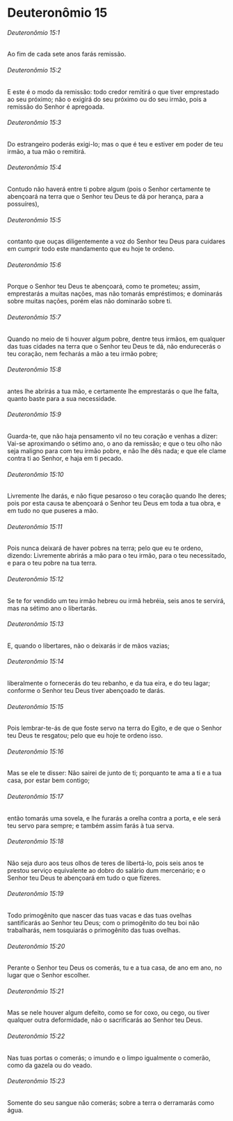 # Deuteronômio 15

###### Deuteronômio 15:1

Ao fim de cada sete anos farás remissão.

###### Deuteronômio 15:2

E este é o modo da remissão: todo credor remitirá o que tiver emprestado ao seu próximo; não o exigirá do seu próximo ou do seu irmão, pois a remissão do Senhor é apregoada.

###### Deuteronômio 15:3

Do estrangeiro poderás exigi-lo; mas o que é teu e estiver em poder de teu irmão, a tua mão o remitirá.

###### Deuteronômio 15:4

Contudo não haverá entre ti pobre algum (pois o Senhor certamente te abençoará na terra que o Senhor teu Deus te dá por herança, para a possuíres),

###### Deuteronômio 15:5

contanto que ouças diligentemente a voz do Senhor teu Deus para cuidares em cumprir todo este mandamento que eu hoje te ordeno.

###### Deuteronômio 15:6

Porque o Senhor teu Deus te abençoará, como te prometeu; assim, emprestarás a muitas nações, mas não tomarás empréstimos; e dominarás sobre muitas nações, porém elas não dominarão sobre ti.

###### Deuteronômio 15:7

Quando no meio de ti houver algum pobre, dentre teus irmãos, em qualquer das tuas cidades na terra que o Senhor teu Deus te dá, não endurecerás o teu coração, nem fecharás a mão a teu irmão pobre;

###### Deuteronômio 15:8

antes lhe abrirás a tua mão, e certamente lhe emprestarás o que lhe falta, quanto baste para a sua necessidade.

###### Deuteronômio 15:9

Guarda-te, que não haja pensamento vil no teu coração e venhas a dizer: Vai-se aproximando o sétimo ano, o ano da remissão; e que o teu olho não seja maligno para com teu irmão pobre, e não lhe dês nada; e que ele clame contra ti ao Senhor, e haja em ti pecado.

###### Deuteronômio 15:10

Livremente lhe darás, e não fique pesaroso o teu coração quando lhe deres; pois por esta causa te abençoará o Senhor teu Deus em toda a tua obra, e em tudo no que puseres a mão.

###### Deuteronômio 15:11

Pois nunca deixará de haver pobres na terra; pelo que eu te ordeno, dizendo: Livremente abrirás a mão para o teu irmão, para o teu necessitado, e para o teu pobre na tua terra.

###### Deuteronômio 15:12

Se te for vendido um teu irmão hebreu ou irmã hebréia, seis anos te servirá, mas na sétimo ano o libertarás.

###### Deuteronômio 15:13

E, quando o libertares, não o deixarás ir de mãos vazias;

###### Deuteronômio 15:14

liberalmente o fornecerás do teu rebanho, e da tua eira, e do teu lagar; conforme o Senhor teu Deus tiver abençoado te darás.

###### Deuteronômio 15:15

Pois lembrar-te-ás de que foste servo na terra do Egito, e de que o Senhor teu Deus te resgatou; pelo que eu hoje te ordeno isso.

###### Deuteronômio 15:16

Mas se ele te disser: Não sairei de junto de ti; porquanto te ama a ti e a tua casa, por estar bem contigo;

###### Deuteronômio 15:17

então tomarás uma sovela, e lhe furarás a orelha contra a porta, e ele será teu servo para sempre; e também assim farás à tua serva.

###### Deuteronômio 15:18

Não seja duro aos teus olhos de teres de libertá-lo, pois seis anos te prestou serviço equivalente ao dobro do salário dum mercenário; e o Senhor teu Deus te abençoará em tudo o que fizeres.

###### Deuteronômio 15:19

Todo primogênito que nascer das tuas vacas e das tuas ovelhas santificarás ao Senhor teu Deus; com o primogênito do teu boi não trabalharás, nem tosquiarás o primogênito das tuas ovelhas.

###### Deuteronômio 15:20

Perante o Senhor teu Deus os comerás, tu e a tua casa, de ano em ano, no lugar que o Senhor escolher.

###### Deuteronômio 15:21

Mas se nele houver algum defeito, como se for coxo, ou cego, ou tiver qualquer outra deformidade, não o sacrificarás ao Senhor teu Deus.

###### Deuteronômio 15:22

Nas tuas portas o comerás; o imundo e o limpo igualmente o comerão, como da gazela ou do veado.

###### Deuteronômio 15:23

Somente do seu sangue não comerás; sobre a terra o derramarás como água.

